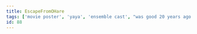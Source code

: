 ```yaml
---
title: EscapeFromOHare
tags: ['movie poster', 'yaya', 'ensemble cast', "was good 20 years ago but maybe hasn't aged well", 'benwa']
id: 88
---
```

    